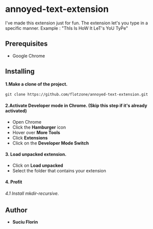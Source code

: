 # annoyed-text-extension

I've made this extension just for fun. The extension let's you type in a specific manner.
Example : "ThIs Is HoW It LeT's YoU TyPe"

## Prerequisites

- Google Chrome

## Installing

#### 1.Make a clone of the project.

```
git clone https://github.com/flotzone/annoyed-text-extension.git
```

#### 2.Activate Developer mode in Chrome. (Skip this step if it's already activated)

- Open Chrome
- Click the **Hamburger** icon
- Hover over **More Tools**
- Click **Extensions**
- Click on the **Developer Mode Switch**

#### 3. Load unpacked extension.

- Click on **Load unpacked**
- Select the folder that contains your extension

#### 4. Profit

###### 4.1 Install mkdir-recursive.


## Author

- **Suciu Florin**